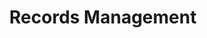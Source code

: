 ---
# This topic lives at
# https://digital.gov/topics/records-management

# Topic Title
title: "Records Management"

# description — keep it short and clear
summary: ""

# Weight
weight: 1

# For more information on managing topics,
# see https://github.com/GSA/digitalgov.gov/wiki/topics
---